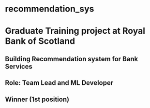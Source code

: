 # recommendation_sys
# Graduate Training project at Royal Bank of Scotland
## Building Recommendation system for Bank Services 
## Role: Team Lead and ML Developer
## Winner (1st position)
